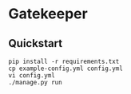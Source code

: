 # Gatekeeper

## Quickstart

	pip install -r requirements.txt
	cp example-config.yml config.yml
	vi config.yml
	./manage.py run
